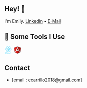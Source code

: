 

## Hey! 👋
I'm Emily.
 [Linkedin](https://www.linkedin.com/in/emily-carrillo-7110481b8/) • [E-Mail](mailto:ecarrillo2018@gmail.com)
 
<h2>🚀 Some Tools I Use</h2>
<p align="left">
<img src="https://raw.githubusercontent.com/devicons/devicon/master/icons/react/react-original-wordmark.svg" alt="react" width="25" height="25" />
<img src="https://raw.githubusercontent.com/devicons/devicon/master/icons/angularjs/angularjs-original.svg" alt="angular-js" width="25" height="25" />
</p>

## Contact
- [email : ecarrillo2018@gmail.com]

